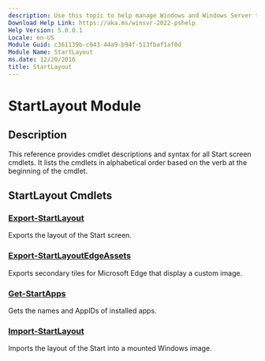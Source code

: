 ```yaml
---
description: Use this topic to help manage Windows and Windows Server technologies with Windows PowerShell.
Download Help Link: https://aka.ms/winsvr-2022-pshelp
Help Version: 5.0.0.1
Locale: en-US
Module Guid: c361139b-c043-44a9-b94f-513fbaf1af0d
Module Name: StartLayout
ms.date: 12/20/2016
title: StartLayout
---
```


# StartLayout Module
## Description
This reference provides cmdlet descriptions and syntax for all Start screen cmdlets. It lists the cmdlets in alphabetical order based on the verb at the beginning of the cmdlet.

## StartLayout Cmdlets
### [Export-StartLayout](./Export-StartLayout.md)
Exports the layout of the Start screen.

### [Export-StartLayoutEdgeAssets](Export-StartLayoutEdgeAssets.md)
Exports secondary tiles for Microsoft Edge that display a custom image.

### [Get-StartApps](Get-StartApps.md)
Gets the names and AppIDs of installed apps.

### [Import-StartLayout](./Import-StartLayout.md)
Imports the layout of the Start into a mounted Windows image.


